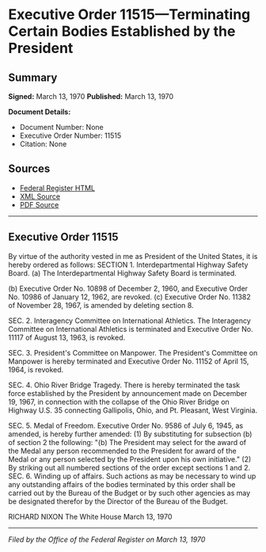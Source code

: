 # Executive Order 11515—Terminating Certain Bodies Established by the President

## Summary

**Signed:** March 13, 1970
**Published:** March 13, 1970

**Document Details:**
- Document Number: None
- Executive Order Number: 11515
- Citation: None

## Sources
- [Federal Register HTML](https://www.presidency.ucsb.edu/documents/executive-order-11515-terminating-certain-bodies-established-the-president)
- [XML Source](None)
- [PDF Source](None)

---

## Executive Order 11515

By virtue of the authority vested in me as President of the United States, it is hereby ordered as follows:
SECTION 1. Interdepartmental Highway Safety Board. (a) The Interdepartmental Highway Safety Board is terminated.

(b) Executive Order No. 10898 of December 2, 1960, and Executive Order No. 10986 of January 12, 1962, are revoked.
(c) Executive Order No. 11382 of November 28, 1967, is amended by deleting section 8.

SEC. 2. Interagency Committee on International Athletics. The Interagency Committee on International Athletics is terminated and Executive Order No. 11117 of August 13, 1963, is revoked.

SEC. 3. President's Committee on Manpower. The President's Committee on Manpower is hereby terminated and Executive Order No. 11152 of April 15, 1964, is revoked.

SEC. 4. Ohio River Bridge Tragedy. There is hereby terminated the task force established by the President by announcement made on December 19, 1967, in connection with the collapse of the Ohio River Bridge on Highway U.S. 35 connecting Gallipolis, Ohio, and Pt. Pleasant, West Virginia.

SEC. 5. Medal of Freedom. Executive Order No. 9586 of July 6, 1945, as amended, is hereby further amended:
    (1) By substituting for subsection (b) of section 2 the following:
"(b) The President may select for the award of the Medal any person recommended to the President for award of the Medal or any person selected by the President upon his own initiative."
    (2) By striking out all numbered sections of the order except sections 1 and 2.
SEC. 6. Winding up of affairs. Such actions as may be necessary to wind up any outstanding affairs of the bodies terminated by this order shall be carried out by the Bureau of the Budget or by such other agencies as may be designated therefor by the Director of the Bureau of the Budget.

RICHARD NIXON
The White House
March 13, 1970

---

*Filed by the Office of the Federal Register on March 13, 1970*
